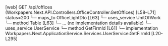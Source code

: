 [web] GET /api/offices  (Workpapers.Next.API.Controllers.OfficeController.GetOffices)  [L58–L71] status=200
  └─ maps_to OfficeLightDto [L63]
  └─ uses_service UnitOfWork
    └─ method Table [L63]
      └─ ... (no implementation details available)
  └─ uses_service UserService
    └─ method GetFirmId [L61]
      └─ implementation Workpapers.Next.ApplicationService.Services.UserService.GetFirmId [L20-L295]

